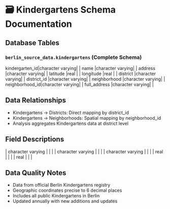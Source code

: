 # 🗃️ Kindergartens Schema Documentation

## Database Tables
### `berlin_source_data.kindergartens` (Complete Schema)
kindergarten_id|character varying|                        |
name           |character varying|                        |
address        |character varying|                        |
latitude       |real             |                        |
longitude      |real             |                        |
district       |character varying|                        |
district_id    |character varying|                        |
neighborhood   |character varying|                        |
neighborhood_id|character varying|                        |
full_address   |character varying|                        |

## Data Relationships
- Kindergartens → Districts: Direct mapping by district_id
- Kindergartens → Neighborhoods: Spatial mapping by neighborhood_id
- Analysis aggregates Kindergartens data at district level

## Field Descriptions
| character varying |  |  |
| character varying |  |  |
| character varying |  |  |
| real |  |  |
| real |  |  |

## Data Quality Notes
- Data from official Berlin Kindergartens registry
- Geographic coordinates precise to 6 decimal places
- Includes all public Kindergartens in Berlin
- Updated annually with new additions and updates
